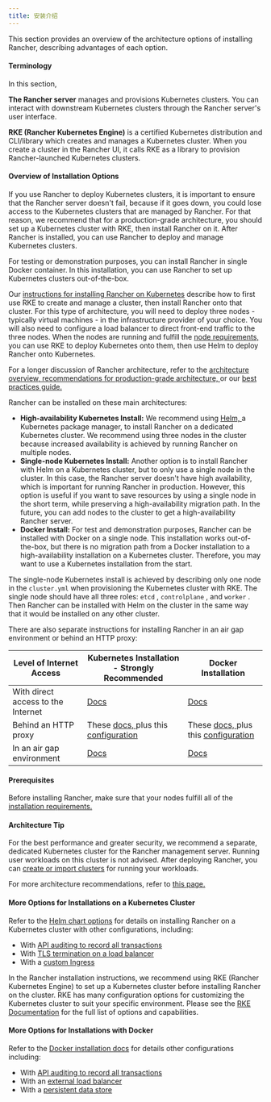 ```yaml
---
title: 安装介绍
---
```


This section provides an overview of the architecture options of installing Rancher, describing advantages of each option.

#### Terminology

In this section, 

**The Rancher server** manages and provisions Kubernetes clusters. You can interact with downstream Kubernetes clusters through the Rancher server's user interface.

**RKE (Rancher Kubernetes Engine)** is a certified Kubernetes distribution and CLI/library which creates and manages a Kubernetes cluster. When you create a cluster in the Rancher UI, it calls RKE as a library to provision Rancher-launched Kubernetes clusters.

#### Overview of Installation Options

If you use Rancher to deploy Kubernetes clusters, it is important to ensure that the Rancher server doesn't fail, because if it goes down, you could lose access to the Kubernetes clusters that are managed by Rancher. For that reason, we recommend that for a production-grade architecture, you should set up a Kubernetes cluster with RKE, then install Rancher on it. After Rancher is installed, you can use Rancher to deploy and manage Kubernetes clusters.

For testing or demonstration purposes, you can install Rancher in single Docker container. In this installation, you can use Rancher to set up Kubernetes clusters out-of-the-box.

Our [instructions for installing Rancher on Kubernetes](/docs/installation/k8s-install) describe how to first use RKE to create and manage a cluster, then install Rancher onto that cluster. For this type of architecture, you will need to deploy three nodes - typically virtual machines - in the infrastructure provider of your choice. You will also need to configure a load balancer to direct front-end traffic to the three nodes. When the nodes are running and fulfill the [node requirements, ](/docs/installation/requirements) you can use RKE to deploy Kubernetes onto them, then use Helm to deploy Rancher onto Kubernetes.

For a longer discussion of Rancher architecture, refer to the [architecture overview, ](/docs/overview/architecture) [recommendations for production-grade architecture, ](/docs/overview/architecture-recommendations) or our [best practices guide.](/docs/best-practices/deployment-types)

Rancher can be installed on these main architectures:

* **High-availability Kubernetes Install:** We recommend using [Helm, ](/docs/overview/concepts/#about-helm) a Kubernetes package manager, to install Rancher on a dedicated Kubernetes cluster. We recommend using three nodes in the cluster because increased availability is achieved by running Rancher on multiple nodes.
* **Single-node Kubernetes Install:** Another option is to install Rancher with Helm on a Kubernetes cluster, but to only use a single node in the cluster. In this case, the Rancher server doesn't have high availability, which is important for running Rancher in production. However, this option is useful if you want to save resources by using a single node in the short term, while preserving a high-availability migration path. In the future, you can add nodes to the cluster to get a high-availability Rancher server.
* **Docker Install:** For test and demonstration purposes, Rancher can be installed with Docker on a single node. This installation works out-of-the-box, but there is no migration path from a Docker installation to a high-availability installation on a Kubernetes cluster. Therefore, you may want to use a Kubernetes installation from the start.

The single-node Kubernetes install is achieved by describing only one node in the `cluster.yml` when provisioning the Kubernetes cluster with RKE. The single node should have all three roles: `etcd` , `controlplane` , and `worker` . Then Rancher can be installed with Helm on the cluster in the same way that it would be installed on any other cluster.

There are also separate instructions for installing Rancher in an air gap environment or behind an HTTP proxy:

| Level of Internet Access           | Kubernetes Installation - Strongly Recommended                                                                                 | Docker Installation                                                                                                                                                  |
| ---------------------------------- | ------------------------------------------------------------------------------------------------------------------------------ | -------------------------------------------------------------------------------------------------------------------------------------------------------------------- |
| With direct access to the Internet | [Docs](/docs/installation/k8s-install/)                                                                                        | [Docs](/docs/installation/other-installation-methods/single-node-docker)                                                                                             |
| Behind an HTTP proxy               | These [docs, ](/docs/installation/k8s-install/) plus this [configuration](/docs/installation/options/chart-options/#http-proxy) | These [docs, ](/docs/installation/other-installation-methods/single-node) plus this [configuration](/docs/installation/other-installation-methods/single-node/proxy/) |
| In an air gap environment          | [Docs](/docs/installation/other-installation-methods/air-gap)                                                                  | [Docs](/docs/installation/other-installation-methods/air-gap)                                                                                                        |

#### Prerequisites

Before installing Rancher, make sure that your nodes fulfill all of the [installation requirements.](/docs/installation/requirements/)

#### Architecture Tip

For the best performance and greater security, we recommend a separate, dedicated Kubernetes cluster for the Rancher management server. Running user workloads on this cluster is not advised. After deploying Rancher, you can [create or import clusters](/docs/cluster-provisioning/#cluster-creation-in-rancher) for running your workloads.

For more architecture recommendations, refer to [this page.](/docs/overview/architecture-recommendations)

#### More Options for Installations on a Kubernetes Cluster

Refer to the [Helm chart options](/docs/installation/options/chart-options/) for details on installing Rancher on a Kubernetes cluster with other configurations, including:

* With [API auditing to record all transactions](/docs/installation/options/chart-options/#api-audit-log)
* With [TLS termination on a load balancer](/docs/installation/options/chart-options/#external-tls-termination)
* With a [custom Ingress](/docs/installation/options/chart-options/#customizing-your-ingress)

In the Rancher installation instructions, we recommend using RKE (Rancher Kubernetes Engine) to set up a Kubernetes cluster before installing Rancher on the cluster. RKE has many configuration options for customizing the Kubernetes cluster to suit your specific environment. Please see the [RKE Documentation]({{<baseurl>}}/rke/latest/en/config-options/) for the full list of options and capabilities.

#### More Options for Installations with Docker

Refer to the [Docker installation docs](/docs/installation/other-installation-methods/single-node-docker) for details other configurations including:

* With [API auditing to record all transactions](/docs/installation/other-installation-methods/single-node-docker/#api-audit-log)
* With an [external load balancer](/docs/installation/other-installation-methods/single-node-docker/single-node-install-external-lb/)
* With a [persistent data store](/docs/installation/other-installation-methods/single-node-docker/#persistent-data)

